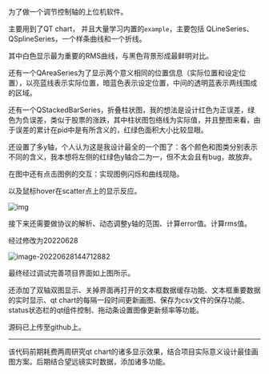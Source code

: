 为了做一个调节控制轴的上位机软件。

主要用到了QT chart， 并且大量学习内置的`example`，主要包括 QLineSeries、QSplineSeries，一个样条曲线和一个折线。

其中白色显示最为重要的RMS曲线，与黑色背景形成最鲜明对比。

还有一个QAreaSeries为了显示两个意义相同的位置信息（实际位置和设定位置），以亮蓝线表示实际位置，暗蓝色表示设定位置，中间的透明蓝表示两线围成的区域。

还有一个QStackedBarSeries，折叠柱状图，我的想法是设计红色为正误差，绿色为负误差，类似于股票的涨跌，其中柱状图包络线为实际值，并且整图来看，由于误差的累计在pid中是有所含义的，红绿色面积大小比较显眼。



还设置了多y轴，个人认为这是我设计最全的一个图了：各个颜色和图类分别表示不同的含义，我本想将左侧的红绿色y轴合二为一，但不太会且有bug，故放弃。



在图中还有点击图例的交互：实现图例闪烁和曲线现隐。

以及鼠标hover在scatter点上的显示反应。

![img](https://images-1312692717.cos.ap-nanjing.myqcloud.com/img/image-20220408194524894.png)





接下来还需要做协议的解析、动态调整y轴的范围、计算error值。计算rms值。

经过修改为20220628

![image-20220628144712882](https://images-1312692717.cos.ap-nanjing.myqcloud.com/img/image-20220628144712882.png)

最终经过调试完善项目界面如上图所示。

还添加了双轴双图显示、关掉界面再打开的文本框数据缓存功能、文本框重要数据的实时显示、qt chart的每隔一段时间更新画图、保存为csv文件的保存功能、status状态栏的qt组件控制、拖动条设置图像更新频率等功能。

源码已上传至github上。

---

该代码前期耗费两周研究qt chart的诸多显示效果，结合项目实际意义设计最佳画图方案。后期结合望远镜实时数据，添加诸多功能。